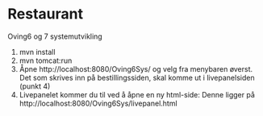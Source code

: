 # Restaurant
Oving6 og 7 systemutvikling

1. mvn install
2. mvn tomcat:run
3. Åpne http://localhost:8080/Oving6Sys/ og velg fra menybaren øverst. Det som skrives inn på bestillingssiden, skal komme ut i livepanelsiden (punkt 4)
4. Livepanelet kommer du til ved å åpne en ny html-side: Denne ligger på http://localhost:8080/Oving6Sys/livepanel.html
